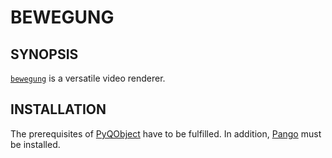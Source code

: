 # BEWEGUNG

## SYNOPSIS

[`bewegung`](https://dict.leo.org/englisch-deutsch/bewegung) is a versatile video renderer.

## INSTALLATION

The prerequisites of [PyQObject](https://pygobject.readthedocs.io/en/latest/getting_started.html) have to be fulfilled. In addition, [Pango](https://pango.gnome.org/) must be installed.
